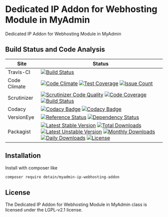 # Dedicated IP Addon for Webhosting Module in MyAdmin

Dedicated IP Addon for Webhosting Module in MyAdmin

## Build Status and Code Analysis

Site          | Status
--------------|---------------------------
Travis-CI     | [![Build Status](https://travis-ci.org/detain/myadmin-ip-webhosting-addon.svg?branch=master)](https://travis-ci.org/detain/myadmin-ip-webhosting-addon)
Code Climate  | [![Code Climate](https://codeclimate.com/github/detain/myadmin-ip-webhosting-addon/badges/gpa.svg)](https://codeclimate.com/github/detain/myadmin-ip-webhosting-addon) [![Test Coverage](https://codeclimate.com/github/detain/myadmin-ip-webhosting-addon/badges/coverage.svg)](https://codeclimate.com/github/detain/myadmin-ip-webhosting-addon/coverage) [![Issue Count](https://codeclimate.com/github/detain/myadmin-ip-webhosting-addon/badges/issue_count.svg)](https://codeclimate.com/github/detain/myadmin-ip-webhosting-addon)
Scrutinizer   | [![Scrutinizer Code Quality](https://scrutinizer-ci.com/g/myadmin-plugins/myadmin-ip-webhosting-addon/badges/quality-score.png?b=master)](https://scrutinizer-ci.com/g/myadmin-plugins/myadmin-ip-webhosting-addon/?branch=master) [![Code Coverage](https://scrutinizer-ci.com/g/myadmin-plugins/myadmin-ip-webhosting-addon/badges/coverage.png?b=master)](https://scrutinizer-ci.com/g/myadmin-plugins/myadmin-ip-webhosting-addon/?branch=master) [![Build Status](https://scrutinizer-ci.com/g/myadmin-plugins/myadmin-ip-webhosting-addon/badges/build.png?b=master)](https://scrutinizer-ci.com/g/myadmin-plugins/myadmin-ip-webhosting-addon/build-status/master)
Codacy        | [![Codacy Badge](https://api.codacy.com/project/badge/Grade/226251fc068f4fd5b4b4ef9a40011d06)](https://www.codacy.com/app/detain/myadmin-ip-webhosting-addon) [![Codacy Badge](https://api.codacy.com/project/badge/Coverage/25fa74eb74c947bf969602fcfe87e349)](https://www.codacy.com/app/detain/myadmin-ip-webhosting-addon?utm_source=github.com&utm_medium=referral&utm_content=detain/myadmin-ip-webhosting-addon&utm_campaign=Badge_Coverage)
VersionEye    | [![Reference Status](https://www.versioneye.com/php/detain:myadmin-ip-webhosting-addon/reference_badge.svg?style=flat)](https://www.versioneye.com/php/detain:myadmin-ip-webhosting-addon/references) [![Dependency Status](https://www.versioneye.com/user/projects/592f7318bafc5500414dfd2a/badge.svg?style=flat-square)](https://www.versioneye.com/user/projects/592f7318bafc5500414dfd2a)
Packagist     | [![Latest Stable Version](https://poser.pugx.org/detain/myadmin-ip-webhosting-addon/version)](https://packagist.org/packages/detain/myadmin-ip-webhosting-addon) [![Total Downloads](https://poser.pugx.org/detain/myadmin-ip-webhosting-addon/downloads)](https://packagist.org/packages/detain/myadmin-ip-webhosting-addon) [![Latest Unstable Version](https://poser.pugx.org/detain/myadmin-ip-webhosting-addon/v/unstable)](//packagist.org/packages/detain/myadmin-ip-webhosting-addon) [![Monthly Downloads](https://poser.pugx.org/detain/myadmin-ip-webhosting-addon/d/monthly)](https://packagist.org/packages/detain/myadmin-ip-webhosting-addon) [![Daily Downloads](https://poser.pugx.org/detain/myadmin-ip-webhosting-addon/d/daily)](https://packagist.org/packages/detain/myadmin-ip-webhosting-addon) [![License](https://poser.pugx.org/detain/myadmin-ip-webhosting-addon/license)](https://packagist.org/packages/detain/myadmin-ip-webhosting-addon)


## Installation

Install with composer like

```sh
composer require detain/myadmin-ip-webhosting-addon
```

## License

The Dedicated IP Addon for Webhosting Module in MyAdmin class is licensed under the LGPL-v2.1 license.

